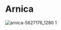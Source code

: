 # Arnica
![arnica-5627176_1280 1](https://github.com/ArthurFleck35x/Web-Engineering-1/assets/152798623/c3863e7a-d0e1-4578-94ce-cc2f1b728b22)
<br/>
<br/>
<br/>
<br/>
<br/>
<br/>
<br/>
<br/>
<br/>
<br/>
<br/>
<br/>
